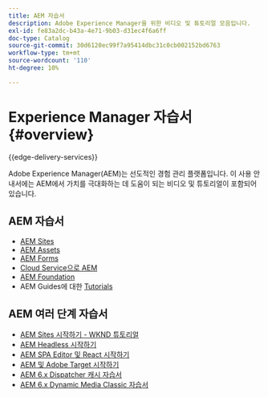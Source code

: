 ```yaml
---
title: AEM 자습서
description: Adobe Experience Manager을 위한 비디오 및 튜토리얼 모음입니다.
exl-id: fe83a2dc-b43a-4e71-9b03-d31ec4f6a6ff
doc-type: Catalog
source-git-commit: 30d6120ec99f7a95414dbc31c0cb002152bd6763
workflow-type: tm+mt
source-wordcount: '110'
ht-degree: 10%

---
```


# Experience Manager 자습서 {#overview}

{{edge-delivery-services}}

Adobe Experience Manager(AEM)는 선도적인 경험 관리 플랫폼입니다. 이 사용 안내서에는 AEM에서 가치를 극대화하는 데 도움이 되는 비디오 및 튜토리얼이 포함되어 있습니다.

## AEM 자습서

+ [AEM Sites](https://experienceleague.adobe.com/docs/experience-manager-learn/sites/overview.html)
+ [AEM Assets](https://experienceleague.adobe.com/docs/experience-manager-learn/assets/overview.html)
+ [AEM Forms](https://experienceleague.adobe.com/docs/experience-manager-learn/forms/overview.html)
+ [Cloud Service으로 AEM](https://experienceleague.adobe.com/docs/experience-manager-learn/cloud-service/overview.html)
+ [AEM Foundation](https://experienceleague.adobe.com/docs/experience-manager-learn/foundation/overview.html)
+ AEM Guides에 대한 [Tutorials](https://experienceleague.adobe.com/docs/experience-manager-guides-learn/tutorials/overview.html)

## AEM 여러 단계 자습서

+ [AEM Sites 시작하기 - WKND 튜토리얼](https://experienceleague.adobe.com/docs/experience-manager-learn/getting-started-wknd-tutorial-develop/overview.html?lang=ko-KR)
+ [AEM Headless 시작하기](https://experienceleague.adobe.com/docs/experience-manager-learn/getting-started-with-aem-headless/overview.html)
+ [AEM SPA Editor 및 React 시작하기](https://experienceleague.adobe.com/docs/experience-manager-learn/spa-react-tutorial/overview.html)
+ [AEM 및 Adobe Target 시작하기](https://experienceleague.adobe.com/docs/experience-manager-learn/aem-target-tutorial/overview.html)
+ [AEM 6.x Dispatcher 캐시 자습서](https://experienceleague.adobe.com/docs/experience-manager-learn/dispatcher-tutorial/overview.html)
+ [AEM 6.x Dynamic Media Classic 자습서](https://experienceleague.adobe.com/docs/experience-manager-learn/dynamic-media-classic-tutorial/overview.html)
